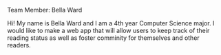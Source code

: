 Team Member: Bella Ward

Hi! My name is Bella Ward and I am a 4th year Computer Science major. I would like to make a web app that will allow users to keep track of their reading status as well as foster comminity for themselves and other readers. 